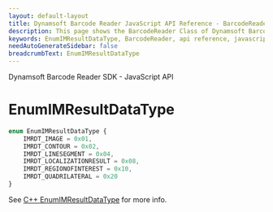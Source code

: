 ```yaml
---
layout: default-layout
title: Dynamsoft Barcode Reader JavaScript API Reference - BarcodeReader
description: This page shows the BarcodeReader Class of Dynamsoft Barcode Reader JavaScript SDK.
keywords: EnumIMResultDataType, BarcodeReader, api reference, javascript, js
needAutoGenerateSidebar: false
breadcrumbText: EnumIMResultDataType
---
```


Dynamsoft Barcode Reader SDK - JavaScript API
# EnumIMResultDataType

```ts
enum EnumIMResultDataType {
    IMRDT_IMAGE = 0x01, 
    IMRDT_CONTOUR = 0x02, 
    IMRDT_LINESEGMENT = 0x04, 
    IMRDT_LOCALIZATIONRESULT = 0x08,
    IMRDT_REGIONOFINTEREST = 0x10,
    IMRDT_QUADRILATERAL = 0x20
}
```

See [C++ EnumIMResultDataType](https://www.dynamsoft.com/barcode-reader/parameters/enum/result-enums.html?ver=latest#imresultdatatype) for more info.